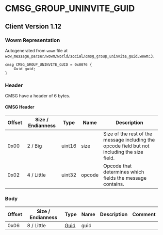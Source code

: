 # CMSG_GROUP_UNINVITE_GUID

## Client Version 1.12

### Wowm Representation

Autogenerated from `wowm` file at [`wow_message_parser/wowm/world/social/cmsg_group_uninvite_guid.wowm:3`](https://github.com/gtker/wow_messages/tree/main/wow_message_parser/wowm/world/social/cmsg_group_uninvite_guid.wowm#L3).
```rust,ignore
cmsg CMSG_GROUP_UNINVITE_GUID = 0x0076 {
    Guid guid;
}
```
### Header

CMSG have a header of 6 bytes.

#### CMSG Header

| Offset | Size / Endianness | Type   | Name   | Description |
| ------ | ----------------- | ------ | ------ | ----------- |
| 0x00   | 2 / Big           | uint16 | size   | Size of the rest of the message including the opcode field but not including the size field.|
| 0x02   | 4 / Little        | uint32 | opcode | Opcode that determines which fields the message contains.|

### Body

| Offset | Size / Endianness | Type | Name | Description | Comment |
| ------ | ----------------- | ---- | ---- | ----------- | ------- |
| 0x06 | 8 / Little | [Guid](../spec/packed-guid.md) | guid |  |  |

